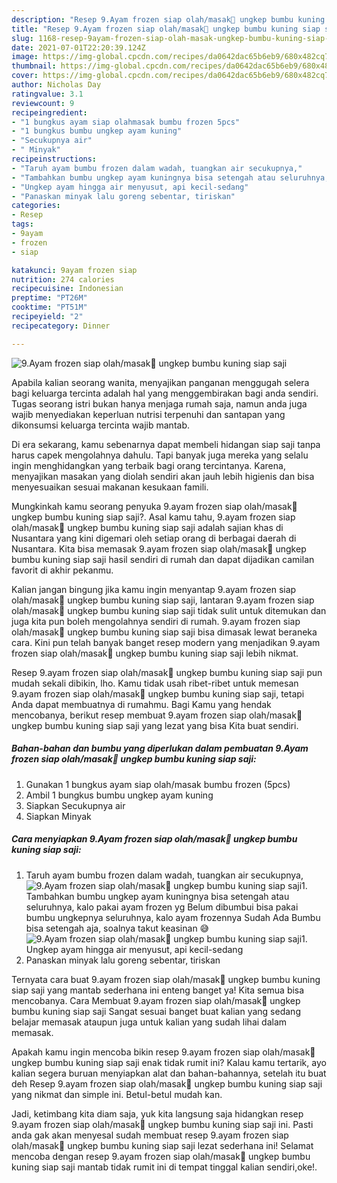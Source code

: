 ```yaml
---
description: "Resep 9.Ayam frozen siap olah/masak🍗 ungkep bumbu kuning siap saji yang nikmat Untuk Jualan"
title: "Resep 9.Ayam frozen siap olah/masak🍗 ungkep bumbu kuning siap saji yang nikmat Untuk Jualan"
slug: 1168-resep-9ayam-frozen-siap-olah-masak-ungkep-bumbu-kuning-siap-saji-yang-nikmat-untuk-jualan
date: 2021-07-01T22:20:39.124Z
image: https://img-global.cpcdn.com/recipes/da0642dac65b6eb9/680x482cq70/9ayam-frozen-siap-olahmasak🍗-ungkep-bumbu-kuning-siap-saji-foto-resep-utama.jpg
thumbnail: https://img-global.cpcdn.com/recipes/da0642dac65b6eb9/680x482cq70/9ayam-frozen-siap-olahmasak🍗-ungkep-bumbu-kuning-siap-saji-foto-resep-utama.jpg
cover: https://img-global.cpcdn.com/recipes/da0642dac65b6eb9/680x482cq70/9ayam-frozen-siap-olahmasak🍗-ungkep-bumbu-kuning-siap-saji-foto-resep-utama.jpg
author: Nicholas Day
ratingvalue: 3.1
reviewcount: 9
recipeingredient:
- "1 bungkus ayam siap olahmasak bumbu frozen 5pcs"
- "1 bungkus bumbu ungkep ayam kuning"
- "Secukupnya air"
- " Minyak"
recipeinstructions:
- "Taruh ayam bumbu frozen dalam wadah, tuangkan air secukupnya,"
- "Tambahkan bumbu ungkep ayam kuningnya bisa setengah atau seluruhnya, kalo pakai ayam frozen yg Belum dibumbui bisa pakai bumbu ungkepnya seluruhnya, kalo ayam frozennya Sudah Ada Bumbu bisa setengah aja, soalnya takut keasinan 😅"
- "Ungkep ayam hingga air menyusut, api kecil-sedang"
- "Panaskan minyak lalu goreng sebentar, tiriskan"
categories:
- Resep
tags:
- 9ayam
- frozen
- siap

katakunci: 9ayam frozen siap 
nutrition: 274 calories
recipecuisine: Indonesian
preptime: "PT26M"
cooktime: "PT51M"
recipeyield: "2"
recipecategory: Dinner

---
```



![9.Ayam frozen siap olah/masak🍗 ungkep bumbu kuning siap saji](https://img-global.cpcdn.com/recipes/da0642dac65b6eb9/680x482cq70/9ayam-frozen-siap-olahmasak🍗-ungkep-bumbu-kuning-siap-saji-foto-resep-utama.jpg)

Apabila kalian seorang wanita, menyajikan panganan menggugah selera bagi keluarga tercinta adalah hal yang menggembirakan bagi anda sendiri. Tugas seorang istri bukan hanya menjaga rumah saja, namun anda juga wajib menyediakan keperluan nutrisi terpenuhi dan santapan yang dikonsumsi keluarga tercinta wajib mantab.

Di era  sekarang, kamu sebenarnya dapat membeli hidangan siap saji tanpa harus capek mengolahnya dahulu. Tapi banyak juga mereka yang selalu ingin menghidangkan yang terbaik bagi orang tercintanya. Karena, menyajikan masakan yang diolah sendiri akan jauh lebih higienis dan bisa menyesuaikan sesuai makanan kesukaan famili. 



Mungkinkah kamu seorang penyuka 9.ayam frozen siap olah/masak🍗 ungkep bumbu kuning siap saji?. Asal kamu tahu, 9.ayam frozen siap olah/masak🍗 ungkep bumbu kuning siap saji adalah sajian khas di Nusantara yang kini digemari oleh setiap orang di berbagai daerah di Nusantara. Kita bisa memasak 9.ayam frozen siap olah/masak🍗 ungkep bumbu kuning siap saji hasil sendiri di rumah dan dapat dijadikan camilan favorit di akhir pekanmu.

Kalian jangan bingung jika kamu ingin menyantap 9.ayam frozen siap olah/masak🍗 ungkep bumbu kuning siap saji, lantaran 9.ayam frozen siap olah/masak🍗 ungkep bumbu kuning siap saji tidak sulit untuk ditemukan dan juga kita pun boleh mengolahnya sendiri di rumah. 9.ayam frozen siap olah/masak🍗 ungkep bumbu kuning siap saji bisa dimasak lewat beraneka cara. Kini pun telah banyak banget resep modern yang menjadikan 9.ayam frozen siap olah/masak🍗 ungkep bumbu kuning siap saji lebih nikmat.

Resep 9.ayam frozen siap olah/masak🍗 ungkep bumbu kuning siap saji pun mudah sekali dibikin, lho. Kamu tidak usah ribet-ribet untuk memesan 9.ayam frozen siap olah/masak🍗 ungkep bumbu kuning siap saji, tetapi Anda dapat membuatnya di rumahmu. Bagi Kamu yang hendak mencobanya, berikut resep membuat 9.ayam frozen siap olah/masak🍗 ungkep bumbu kuning siap saji yang lezat yang bisa Kita buat sendiri.

<!--inarticleads1-->

##### Bahan-bahan dan bumbu yang diperlukan dalam pembuatan 9.Ayam frozen siap olah/masak🍗 ungkep bumbu kuning siap saji:

1. Gunakan 1 bungkus ayam siap olah/masak bumbu frozen (5pcs)
1. Ambil 1 bungkus bumbu ungkep ayam kuning
1. Siapkan Secukupnya air
1. Siapkan  Minyak




<!--inarticleads2-->

##### Cara menyiapkan 9.Ayam frozen siap olah/masak🍗 ungkep bumbu kuning siap saji:

1. Taruh ayam bumbu frozen dalam wadah, tuangkan air secukupnya,
<img src="https://img-global.cpcdn.com/steps/6ff168e3968d6618/160x128cq70/9ayam-frozen-siap-olahmasak🍗-ungkep-bumbu-kuning-siap-saji-langkah-memasak-1-foto.jpg" alt="9.Ayam frozen siap olah/masak🍗 ungkep bumbu kuning siap saji">1. Tambahkan bumbu ungkep ayam kuningnya bisa setengah atau seluruhnya, kalo pakai ayam frozen yg Belum dibumbui bisa pakai bumbu ungkepnya seluruhnya, kalo ayam frozennya Sudah Ada Bumbu bisa setengah aja, soalnya takut keasinan 😅
<img src="https://img-global.cpcdn.com/steps/a054c0ecbaeb467e/160x128cq70/9ayam-frozen-siap-olahmasak🍗-ungkep-bumbu-kuning-siap-saji-langkah-memasak-2-foto.jpg" alt="9.Ayam frozen siap olah/masak🍗 ungkep bumbu kuning siap saji">1. Ungkep ayam hingga air menyusut, api kecil-sedang
1. Panaskan minyak lalu goreng sebentar, tiriskan




Ternyata cara buat 9.ayam frozen siap olah/masak🍗 ungkep bumbu kuning siap saji yang mantab sederhana ini enteng banget ya! Kita semua bisa mencobanya. Cara Membuat 9.ayam frozen siap olah/masak🍗 ungkep bumbu kuning siap saji Sangat sesuai banget buat kalian yang sedang belajar memasak ataupun juga untuk kalian yang sudah lihai dalam memasak.

Apakah kamu ingin mencoba bikin resep 9.ayam frozen siap olah/masak🍗 ungkep bumbu kuning siap saji enak tidak rumit ini? Kalau kamu tertarik, ayo kalian segera buruan menyiapkan alat dan bahan-bahannya, setelah itu buat deh Resep 9.ayam frozen siap olah/masak🍗 ungkep bumbu kuning siap saji yang nikmat dan simple ini. Betul-betul mudah kan. 

Jadi, ketimbang kita diam saja, yuk kita langsung saja hidangkan resep 9.ayam frozen siap olah/masak🍗 ungkep bumbu kuning siap saji ini. Pasti anda gak akan menyesal sudah membuat resep 9.ayam frozen siap olah/masak🍗 ungkep bumbu kuning siap saji lezat sederhana ini! Selamat mencoba dengan resep 9.ayam frozen siap olah/masak🍗 ungkep bumbu kuning siap saji mantab tidak rumit ini di tempat tinggal kalian sendiri,oke!.

